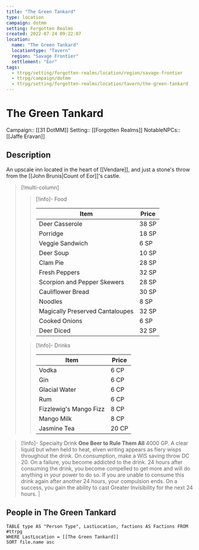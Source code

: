 ```yaml
---
title: "The Green Tankard"
type: location
campaign: dotmm
setting: Forgotten Realms
created: 2022-07-24 09:22:07
location:
  name: "The Green Tankard"
  locationtype: "Tavern"
  region: "Savage Frontier"
  settlement: "Eor"
tags:
  - ttrpg/setting/forgotten-realms/location/region/savage-frontier
  - ttrpg/campaign/dotmm
  - ttrpg/setting/forgotten-realms/location/tavern/the-green-tankard
---
```

# The Green Tankard

Campaign:: [[31 DotMM]]
Setting:: [[Forgotten Realms]]
NotableNPCs:: [[Jaffe Eravan]] 

## Description

An upscale inn located in the heart of [[Vendare]], and just a stone's throw from the [[John Brunis|Count of Eor]]'s castle.


> [!multi-column]
> 
>> [!info]- Food
>>
>> | Item                            | Price | 
>> | ------------------------------- | ----- | 
>> | Deer Casserole                  | 38 SP | 
>> | Porridge                        | 18 SP | 
>> | Veggie Sandwich                 | 6 SP  | 
>> | Deer Soup                       | 10 SP | 
>> | Clam Pie                        | 28 SP | 
>> | Fresh Peppers                   | 32 SP | 
>> | Scorpion and Pepper Skewers     | 28 SP | 
>> | Cauliflower Bread               | 30 SP | 
>> | Noodles                         | 8 SP  | 
>> | Magically Preserved Cantaloupes | 32 SP | 
>> | Cooked Onions                   | 6 SP  | 
>> | Deer Diced                      | 32 SP | 
> 
>> [!info]- Drinks
>>
>> | Item                   | Price |
>> | ---------------------- | ----- |
>> | Vodka                  | 6 CP  |
>> | Gin                    | 6 CP  |
>> | Glacial Water          | 6 CP  |
>> | Rum                    | 6 CP  |
>> | Fizzlewig's Mango Fizz | 8 CP  |
>> | Mango Milk             | 8 CP  |
>> | Jasmine Tea            | 20 CP |

> [!info]- Specialty Drink
> **One Beer to Rule Them All** 
> 4000 GP. A clear liquid but when held to heat, elven writing appears as fiery wisps throughout the drink. On consumption, make a WIS saving throw DC 20. On a failure, you become addicted to the drink. 24 hours after consuming the drink, you become compelled to get more and will do anything in your power to do so. If you are unable to consume this drink again after another 24 hours, your compulsion ends. On a success, you gain the ability to cast Greater Invisibility for the next 24 hours. |


## People in The Green Tankard

```dataview
TABLE type AS "Person Type", LastLocation, factions AS Factions FROM #ttrpg
WHERE LastLocation = [[The Green Tankard]]
SORT file.name asc
```



